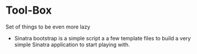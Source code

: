 Tool-Box
========

Set of things to be even more lazy

* Sinatra bootstrap is a simple script a a few template files to build a very simple Sinatra application to start playing with.
